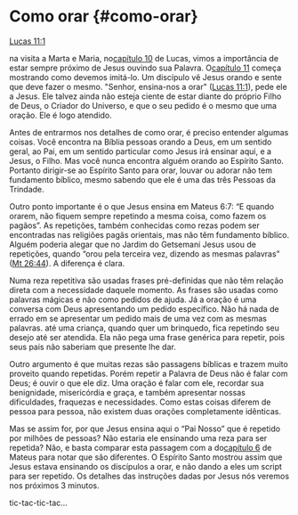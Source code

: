 # **Como orar** {#como-orar}

[Lucas 11:1](http://bibliaonline.com.br/acf/lc/11/1)

na visita a Marta e Maria, no[capítulo 10](http://bibliaonline.com.br/acf/lc/10) de Lucas, vimos a importância de estar sempre próximo de Jesus ouvindo sua Palavra. O[capítulo 11](http://bibliaonline.com.br/acf/lc/11) começa mostrando como devemos imitá-lo. Um discípulo vê Jesus orando e sente que deve fazer o mesmo. &quot;Senhor, ensina-nos a orar&quot; ([Lucas 11:1](http://bibliaonline.com.br/acf/lc/11/1)), pede ele a Jesus. Ele talvez ainda não esteja ciente de estar diante do próprio Filho de Deus, o Criador do Universo, e que o seu pedido é o mesmo que uma oração. Ele é logo atendido.

Antes de entrarmos nos detalhes de como orar, é preciso entender algumas coisas. Você encontra na Bíblia pessoas orando a Deus, em um sentido geral, ao Pai, em um sentido particular como Jesus irá ensinar aqui, e a Jesus, o Filho. Mas você nunca encontra alguém orando ao Espírito Santo. Portanto dirigir-se ao Espírito Santo para orar, louvar ou adorar não tem fundamento bíblico, mesmo sabendo que ele é uma das três Pessoas da Trindade.

Outro ponto importante é o que Jesus ensina em Mateus 6:7: “E quando orarem, não fiquem sempre repetindo a mesma coisa, como fazem os pagãos”. As repetições, também conhecidas como rezas podem ser encontradas nas religiões pagãs orientais, mas não têm fundamento bíblico. Alguém poderia alegar que no Jardim do Getsemani Jesus usou de repetições, quando “orou pela terceira vez, dizendo as mesmas palavras” ([Mt 26:44](http://bibliaonline.com.br/acf/mt/26/44)). A diferença é clara.

Numa reza repetitiva são usadas frases pré-definidas que não têm relação direta com a necessidade daquele momento. As frases são usadas como palavras mágicas e não como pedidos de ajuda. Já a oração é uma conversa com Deus apresentando um pedido específico. Não há nada de errado em se apresentar um pedido mais de uma vez com as mesmas palavras. até uma criança, quando quer um brinquedo, fica repetindo seu desejo até ser atendida. Ela não pega uma frase genérica para repetir, pois seus pais não saberiam que presente lhe dar.

Outro argumento é que muitas rezas são passagens bíblicas e trazem muito proveito quando repetidas. Porém repetir a Palavra de Deus não é falar com Deus; é ouvir o que ele diz. Uma oração é falar com ele, recordar sua benignidade, misericórdia e graça, e também apresentar nossas dificuldades, fraquezas e necessidades. Como estas coisas diferem de pessoa para pessoa, não existem duas orações completamente idênticas.

Mas se assim for, por que Jesus ensina aqui o “Pai Nosso” que é repetido por milhões de pessoas? Não estaria ele ensinando uma reza para ser repetida? Não, e basta comparar esta passagem com a do[capítulo 6](http://bibliaonline.com.br/acf/mt/6) de Mateus para notar que são diferentes. O Espírito Santo mostrou assim que Jesus estava ensinando os discípulos a orar, e não dando a eles um script para ser repetido. Os detalhes das instruções dadas por Jesus nós veremos nos próximos 3 minutos.

tic-tac-tic-tac...
